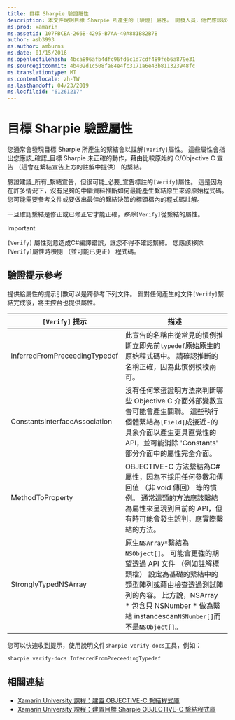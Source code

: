 ```yaml
---
title: 目標 Sharpie 驗證屬性
description: 本文件說明目標 Sharpie 所產生的 [驗證] 屬性。 開發人員，他們應該以手動方式驗證目標 Sharpie 輸出，反白顯示 [確認] 屬性。
ms.prod: xamarin
ms.assetid: 107FBCEA-266B-4295-B7AA-40A881B82B7B
author: asb3993
ms.author: amburns
ms.date: 01/15/2016
ms.openlocfilehash: 4bca896afb4dfc96fd6c1d7cdf489feb6a879e31
ms.sourcegitcommit: 4b402d1c508fa84e4fc3171a6e43b811323948fc
ms.translationtype: MT
ms.contentlocale: zh-TW
ms.lasthandoff: 04/23/2019
ms.locfileid: "61261217"
---
```

# <a name="objective-sharpie-verify-attributes"></a>目標 Sharpie 驗證屬性

您通常會發現目標 Sharpie 所產生的繫結會以註解`[Verify]`屬性。 這些屬性會指出您應該_確認_目標 Sharpie 未正確的動作，藉由比較原始的 C/Objective C 宣告 （這會在繫結宣告上方的註解中提供） 的繫結。

驗證建議_所有_繫結宣告，但很可能_必要_宣告標註的`[Verify]`屬性。 這是因為在許多情況下，沒有足夠的中繼資料推斷如何最能產生繫結原生來源原始程式碼。 您可能需要參考文件或要做出最佳的繫結決策的標頭檔內的程式碼註解。

一旦確認繫結是修正或已修正它才能正確，_移除_`[Verify]`從繫結的屬性。

> [!IMPORTANT]
> `[Verify]` 屬性刻意造成C#編譯錯誤，讓您不得不確認繫結。 您應該移除`[Verify]`屬性時檢閱 （並可能已更正） 程式碼。

## <a name="verify-hints-reference"></a>驗證提示參考

提供給屬性的提示引數可以是跨參考下列文件。 針對任何產生的文件`[Verify]`繫結完成後，將主控台也提供屬性。

|`[Verify]` 提示|描述|
|---|---|
|InferredFromPreceedingTypedef|此宣告的名稱由從常見的慣例推斷立即先前`typedef`原始原生的原始程式碼中。 請確認推斷的名稱正確，因為此慣例模稜兩可。|
|ConstantsInterfaceAssociation|沒有任何笨蛋證明方法來判斷哪些 Objective C 介面外部變數宣告可能會產生關聯。 這些執行個體繫結為`[Field]`成接近-的具象介面以產生更具直覺性的 API，並可能消除 'Constants' 部分介面中的屬性完全介面。|
|MethodToProperty|OBJECTIVE-C 方法繫結為C#屬性，因為不採用任何參數和傳回值 （非 void 傳回） 等的慣例。 通常這類的方法應該繫結為屬性來呈現到目前的 API，但有時可能會發生誤判，應實際繫結的方法。|
|StronglyTypedNSArray|原生`NSArray*`繫結為`NSObject[]`。 可能會更強的期望透過 API 文件 （例如註解標頭檔） 設定為基礎的繫結中的類型陣列或藉由檢查透過測試陣列的內容。 比方說，NSArray * 包含只 NSNumber * 做為繫結 instancescan`NSNumber[]`而不是`NSObject[]`。|

您可以快速收到提示，使用說明文件`sharpie verify-docs`工具，例如：

```csharp
sharpie verify-docs InferredFromPreceedingTypedef
```

## <a name="related-links"></a>相關連結

- [Xamarin University 課程：建置 OBJECTIVE-C 繫結程式庫](https://university.xamarin.com/classes/track/all#building-an-objective-c-bindings-library)
- [Xamarin University 課程：建置目標 Sharpie OBJECTIVE-C 繫結程式庫](https://university.xamarin.com/classes/track/all#build-an-objective-c-bindings-library-with-objective-sharpie)
